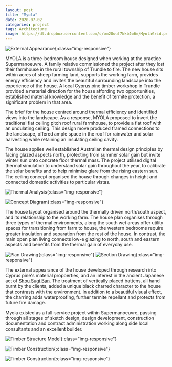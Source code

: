 ```yaml
---
layout: post
title: "Myola"
date: 2020-07-02
categories: project
tags: Architecture
image: https://dl.dropboxusercontent.com/s/om28wuf7kkb4w6m/MyolaGrid.png?dl=0
---
```


![External Appearance](https://dl.dropboxusercontent.com/s/bcalltq7f16ta8j/MyolaFacade_LARGE.png?dl=0){:class="img-responsive"}

MYOLA is a three-bedroom house designed when working at the practice Supermanoeuvre. A family relative commissioned the project after they lost their farmhouse in the rural township of Trundle to fire. The new house sits within acres of sheep farming land, supports the working farm, provides energy efficiency and invites the beautiful surrounding landscape into the experience of the house. A local Cyprus pine timber workshop in Trundle provided a material direction for the house affording two opportunities, established material knowledge and the benefit of termite protection, a significant problem in that area. 

The brief for the house centred around thermal efficiency and identified views into the landscape. As a response, MYOLA proposed to invert the traditional flat ceiling pitch roof rural farmhouse, to provide a flat roof with an undulating ceiling. This design move produced framed connections to the landscape, offered ample space in the roof for rainwater and solar harvesting while retaining an insulating ceiling cavity.

The house applies well established Australian thermal design principles by facing glazed aspects north, protecting from summer solar gain but invite winter sun onto concrete floor thermal mass. The project utilised digital thermal simulation to understand solar gain throughout the year, to calibrate the solar benefits and to help minimise glare from the rising eastern sun. The ceiling concept organised the house through changes in height and connected domestic activities to particular vistas.

![Thermal Analysis](https://dl.dropboxusercontent.com/s/mblrwa7tdmr1030/MyolaSunlightAnalysis_LARGE.png?dl=0){:class="img-responsive"}

![Concept Diagram](https://dl.dropboxusercontent.com/s/8zwaz5z7tyoyxcv/Myolaviewconediagram_LARGE.png?dl=0){:class="img-responsive"}

The house layout organised around the thermally driven north/south aspect, and its relationship to the working farm. The house plan organises through three types of thermal environments, along the south wet areas offer utility spaces for transitioning from farm to house, the western bedrooms require greater insulation and separation from the rest of the house. In contrast, the main open plan living connects low-e glazing to north, south and eastern aspects and benefits from the thermal gain of everyday use.    

<!-- ![Poche Diagram](https://dl.dropboxusercontent.com/s/x94zpyyxzxyq4m2/MyolaPlan_2_850x423.png?dl=0){:class="img-responsive"} -->
<!-- ![Section Poche](https://dl.dropboxusercontent.com/s/sfxm7u9d0wpe6dw/MyolaSection850x423.png?dl=0){:class="img-responsive"} -->
![Plan Drawing](https://dl.dropboxusercontent.com/s/tbk9k6tbwb0xzgh/MyolaPlan_LARGE.png?dl=0){:class="img-responsive"}
![Section Drawing](https://dl.dropboxusercontent.com/s/u6s5m9tdbplpmjb/MyolaSection_LARGE.png?dl=0){:class="img-responsive"}

The external appearance of the house developed through research into Cyprus pine's material propoerties, and an interest in the ancient Japanese act of [Shou Sugi Ban](https://www.architecturaldigest.com/story/shou-sugi-ban-black-waterproof-wood-furniture). The treatment of vertically placed battens, all hand burnt by the clients, added a unique black charred character to the house that contrasts with the environment. In addition to a beautiful visual effect, the charring adds waterproofing, further termite repellant and protects from future fire damage.

<!-- ![360 degree photo](https://dl.dropboxusercontent.com/s/n790b1z64myb65w/Myola360photo_850x425.png?dl=0){:class="img-responsive"}
![Interior View](https://dl.dropboxusercontent.com/s/kfgtbtmc4klobbt/MyolaInterior_LARGE.png?dl=0){:class="img-responsive"} -->

Myola existed as a full-service project within Supermanoeuvre, passing through all stages of sketch design, design development, construction documentation and contract administration working along side local consultants and an excellent builder.

![Timber Structure Model](https://dl.dropboxusercontent.com/s/h54sswzfl60zatn/MyolaStructure_LARGE.png?dl=0){:class="img-responsive"}

![Timber Construction](https://dl.dropboxusercontent.com/s/qrlupbnznbwzkob/MyolaConstruction_2_850x423.png?dl=0){:class="img-responsive"}

![Timber Construction](https://dl.dropboxusercontent.com/s/w587tvf9747ugyz/MyolaConstruction_850x423.png?dl=0){:class="img-responsive"}


<!-- <style>
#panorama {
    width: 600px;
    height: 400px;
}
</style>

<div id="panorama"></div>
<script>
pannellum.viewer('panorama', {
    "type": "equirectangular",
    "panorama": "https://dl.dropboxusercontent.com/s/n790b1z64myb65w/Myola360photo_850x425.png?dl=0"
});
</script> -->

